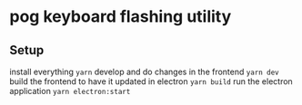 # pog keyboard flashing utility

## Setup
install everything
`yarn`
develop and do changes in the frontend
`yarn dev`
build the frontend to have it updated in electron
`yarn build`
run the electron application
`yarn electron:start`